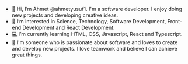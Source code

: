 - 👋 Hi, I’m Ahmet @ahmetyusuf1. I'm a software developer. I enjoy doing new projects and developing creative ideas.
- 👀 I’m interested in Science, Technology, Software Development, Front-end Development and React Development.
- 💻 I’m currently learning HTML, CSS, Javascript, React and Typescript. 
- 💞️ I'm someone who is passionate about software and loves to create and develop new projects. I love teamwork and believe I can achieve great things.

<!---
ahmetyusuf1/ahmetyusuf1 is a ✨ special ✨ repository because its `README.md` (this file) appears on your GitHub profile.
You can click the Preview link to take a look at your changes.
--->
